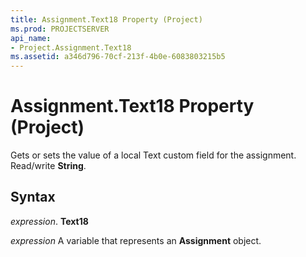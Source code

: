 ```yaml
---
title: Assignment.Text18 Property (Project)
ms.prod: PROJECTSERVER
api_name:
- Project.Assignment.Text18
ms.assetid: a346d796-70cf-213f-4b0e-6083803215b5
---
```



# Assignment.Text18 Property (Project)

Gets or sets the value of a local Text custom field for the assignment. Read/write  **String**.


## Syntax

 _expression_. **Text18**

 _expression_ A variable that represents an **Assignment** object.



